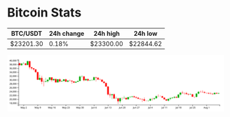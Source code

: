 # Bitcoin Stats

BTC/USDT|24h change|24h high|24h low|
|---|---|---|---|
|$23201.30|0.18%|$23300.00|$22844.62|

<img src="./chart.svg">
